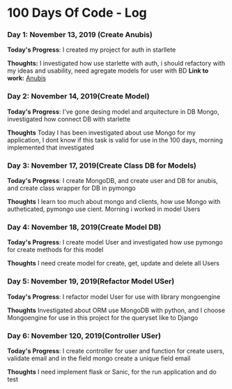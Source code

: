 # 100 Days Of Code - Log

### Day 1: November 13, 2019 (Create Anubis)

**Today's Progress**: I created my project for auth in starllete 

**Thoughts:** I investigated how use starlette with auth, i should refactory with my ideas and usability, need agregate models for user with BD
**Link to work:** [Anubis](https://github.com/Reyes2777/anubis/commit/8ac0efe67912a6796fc8ed5d4d1f5c66a247fe1b)

### Day 2: November 14, 2019(Create Model)

**Today's Progress**: I've gone desing model and arquitecture in DB Mongo, investigated how connect DB with starlette

**Thoughts** Today I has been investigated about use Mongo for my application, I dont know if this task is valid for use in the 100 days, morning implemented that investigated

### Day 3: November 17, 2019(Create Class DB for Models)

**Today's Progress**: I create MongoDB, and create user and DB for anubis, and create class wrapper for DB in pymongo

**Thoughts** I learn too much about mongo and clients, how use Mongo with autheticated, pymongo use cient. Morning i worked in model Users


### Day 4: November 18, 2019(Create Model DB)

**Today's Progress**: I create model User and investigated how use pymongo for create methods for this model

**Thoughts** I need create model for create, get, update and delete all Users

### Day 5: November 19, 2019(Refactor Model USer)

**Today's Progress**: I refactor model User for use with library mongoengine

**Thoughts** Investigated about ORM use MongoDB with python, and I choose Mongoengine for use in this project for the   queryset like to Django

### Day 6: November 120, 2019(Controller USer)

**Today's Progress**: I create controller for user and function for create users, validate email and in the field mongo create a unique field email

**Thoughts** I need implement flask or Sanic, for the run application and do test
